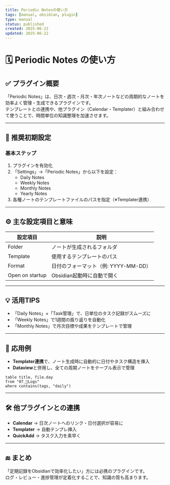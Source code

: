 ```yaml
---
title: Periodic Notesの使い方
tags: [manual, obsidian, plugin]
type: manual
status: published
created: 2025-06-22
updated: 2025-06-22
---
```


# 🗓 Periodic Notes の使い方

## ✅ プラグイン概要

「Periodic Notes」は、日次・週次・月次・年次ノートなどの周期的なノートを効率よく管理・生成できるプラグインです。  
テンプレートとの連携や、他プラグイン（Calendar・Templater）と組み合わせて使うことで、時間単位の知識整理を加速させます。

---

## 🔧 推奨初期設定

### 基本ステップ

1. プラグインを有効化
2. 「Settings」→「Periodic Notes」から以下を設定：
   - Daily Notes
   - Weekly Notes
   - Monthly Notes
   - Yearly Notes
3. 各種ノートのテンプレートファイルのパスを指定（※Templater連携）

---

## ⚙️ 主な設定項目と意味

| 設定項目 | 説明 |
|----------|------|
| Folder | ノートが生成されるフォルダ |
| Template | 使用するテンプレートのパス |
| Format | 日付のフォーマット（例: YYYY-MM-DD） |
| Open on startup | Obsidian起動時に自動で開く |

---

## 💡 活用TIPS

- 「Daily Notes」×「Task管理」で、日単位のタスク記録がスムーズに
- 「Weekly Notes」で1週間の振り返りを自動化
- 「Monthly Notes」で月次目標や成果をテンプレートで管理

---

## 🧩 応用例

- **Templater連携**で、ノート生成時に自動的に日付やタスク構造を挿入
- **Dataview**と併用し、全ての周期ノートをテーブル表示で管理

```dataview
table title, file.day
from "07_📓Logs"
where contains(tags, "daily")
```

---

## 🛠 他プラグインとの連携

- **Calendar** → 日次ノートへのリンク・日付選択が容易に
- **Templater** → 自動テンプレ挿入
- **QuickAdd** → タスク入力を素早く

---

## 🔚 まとめ

「定期記録をObsidianで効率化したい」方には必携のプラグインです。  
ログ・レビュー・進捗管理が定着化することで、知識の質も高まります。
